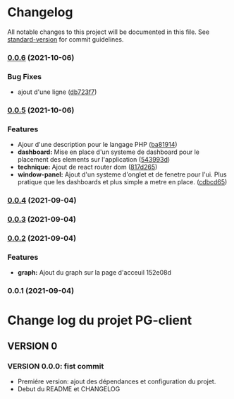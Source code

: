# Changelog

All notable changes to this project will be documented in this file. See [standard-version](https://github.com/conventional-changelog/standard-version) for commit guidelines.

### [0.0.6](https://github.com/kilrasemifir/perks-graph-client/compare/v0.0.5...v0.0.6) (2021-10-06)


### Bug Fixes

* ajout d'une ligne ([db723f7](https://github.com/kilrasemifir/perks-graph-client/commit/db723f7938bdf588724fb51ec8bcd841b7786a6d))

### [0.0.5](https://github.com/kilrasemifir/perks-graph-client/compare/v0.0.4...v0.0.5) (2021-10-06)


### Features

* Ajour d'une description pour le langage PHP ([ba81914](https://github.com/kilrasemifir/perks-graph-client/commit/ba81914f29fcd74956cf530a40583eed65208da0))
* **dashboard:** Mise en place d'un systeme de dashboard pour le placement des elements sur l'application ([543993d](https://github.com/kilrasemifir/perks-graph-client/commit/543993d610b93b55a890cd2a2f04d8d1325e5f8c))
* **technique:** Ajout de react router dom ([817d265](https://github.com/kilrasemifir/perks-graph-client/commit/817d26516e382365a2b73d384d2234c438367514))
* **window-panel:** Ajout d'un systeme d'onglet et de fenetre pour l'ui. Plus pratique que les dashboards et plus simple a metre en place. ([cdbcd65](https://github.com/kilrasemifir/perks-graph-client/commit/cdbcd654e3463b6caefac73c525958966e2e0b77))

### [0.0.4](https://github.com/kilrasemifir/perks-graph-client/compare/v0.0.3...v0.0.4) (2021-09-04)

### [0.0.3](///compare/v0.0.2...v0.0.3) (2021-09-04)

### [0.0.2](///compare/v0.0.1...v0.0.2) (2021-09-04)


### Features

* **graph:** Ajout du graph sur la page d'acceuil 152e08d

### 0.0.1 (2021-09-04)

# Change log du projet PG-client

## VERSION 0
### VERSION 0.0.0: fist commit
- Premiére version: ajout des dépendances et configuration du projet.
- Debut du README et CHANGELOG